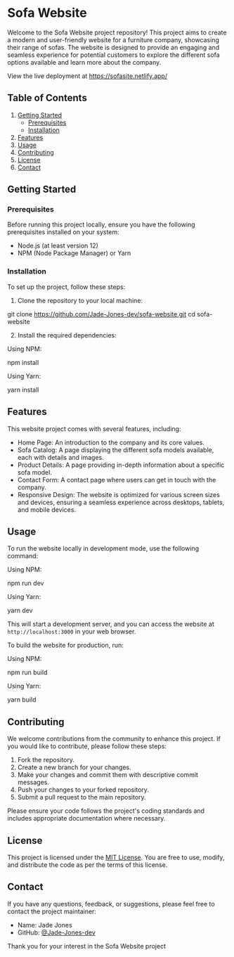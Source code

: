 # Sofa Website

Welcome to the Sofa Website project repository! This project aims to create a modern and user-friendly website for a furniture company, showcasing their range of sofas. The website is designed to provide an engaging and seamless experience for potential customers to explore the different sofa options available and learn more about the company.

View the live deployment at https://sofasite.netlify.app/

## Table of Contents

1. [Getting Started](#getting-started)
   - [Prerequisites](#prerequisites)
   - [Installation](#installation)
2. [Features](#features)
3. [Usage](#usage)
4. [Contributing](#contributing)
5. [License](#license)
6. [Contact](#contact)

## Getting Started

### Prerequisites

Before running this project locally, ensure you have the following prerequisites installed on your system:

- Node.js (at least version 12)
- NPM (Node Package Manager) or Yarn

### Installation

To set up the project, follow these steps:

1. Clone the repository to your local machine:

git clone https://github.com/Jade-Jones-dev/sofa-website.git
cd sofa-website


2. Install the required dependencies:

Using NPM:

npm install


Using Yarn:

yarn install


## Features

This website project comes with several features, including:

- Home Page: An introduction to the company and its core values.
- Sofa Catalog: A page displaying the different sofa models available, each with details and images.
- Product Details: A page providing in-depth information about a specific sofa model.
- Contact Form: A contact page where users can get in touch with the company.
- Responsive Design: The website is optimized for various screen sizes and devices, ensuring a seamless experience across desktops, tablets, and mobile devices.

## Usage

To run the website locally in development mode, use the following command:

Using NPM:

npm run dev


Using Yarn:

yarn dev


This will start a development server, and you can access the website at `http://localhost:3000` in your web browser.

To build the website for production, run:

Using NPM:


npm run build


Using Yarn:

yarn build

## Contributing

We welcome contributions from the community to enhance this project. If you would like to contribute, please follow these steps:

1. Fork the repository.
2. Create a new branch for your changes.
3. Make your changes and commit them with descriptive commit messages.
4. Push your changes to your forked repository.
5. Submit a pull request to the main repository.

Please ensure your code follows the project's coding standards and includes appropriate documentation where necessary.

## License

This project is licensed under the [MIT License](LICENSE). You are free to use, modify, and distribute the code as per the terms of this license.

## Contact

If you have any questions, feedback, or suggestions, please feel free to contact the project maintainer:

- Name: Jade Jones
- GitHub: [@Jade-Jones-dev](https://github.com/Jade-Jones-dev)

Thank you for your interest in the Sofa Website project
